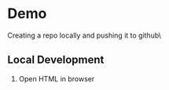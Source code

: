 # Demo

Creating a repo locally and pushing it to github\


## Local Development

1. Open HTML in browser